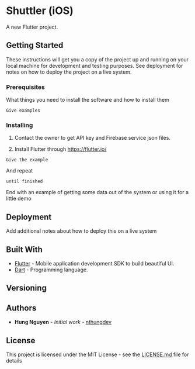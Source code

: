 # Shuttler (iOS)

A new Flutter project.

## Getting Started

These instructions will get you a copy of the project up and running on your local machine for development and testing purposes. See deployment for notes on how to deploy the project on a live system.

### Prerequisites

What things you need to install the software and how to install them

```
Give examples
```

### Installing

1. Contact the owner to get API key and Firebase service json files.

2. Install Flutter through https://flutter.io/
```
Give the example
```

And repeat

```
until finished
```

End with an example of getting some data out of the system or using it for a little demo

## Deployment

Add additional notes about how to deploy this on a live system

## Built With

* [Flutter](https://flutter.io/) - Mobile application development SDK to build beautiful UI.
* [Dart](https://www.dartlang.org/) - Programming language.

## Versioning



## Authors

* **Hung Nguyen** - *Initial work* - [nthungdev](https://github.com/nthungdev)

## License

This project is licensed under the MIT License - see the [LICENSE.md](LICENSE.md) file for details
